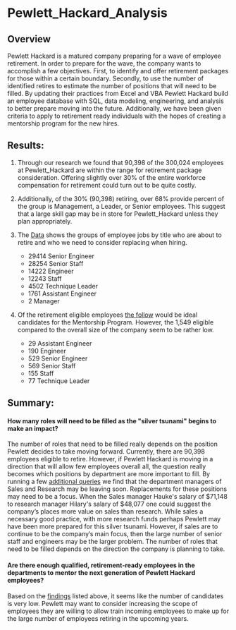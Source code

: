 # Pewlett_Hackard_Analysis

## Overview

Pewlett Hackard is a matured company preparing for a wave of employee retirement. In order to prepare for the wave, the company wants to accomplish a few objectives. First, to identify and offer retirement packages for those within a certain boundary. Secondly, to use the number of identified retires to estimate the number of positions that will need to be filled. By updating their practices from Excel and VBA Pewlett Hackard build an employee database with SQL, data modeling, engineering, and analysis to better prepare moving into the future. Additionally, we have been given criteria to apply to retirement ready individuals with the hopes of creating a mentorship program for the new hires.

## Results: 

1) Through our research we found that 90,398 of the 300,024 employees at Pewlett_Hackard are within the range for retirement package consideration. Offering slightly over 30% of the entire workforce compensation for retirement could turn out to be quite costly. 

2) Additionally, of the 30% (90,398) retiring, over 68% provide percent of the group is Management, a Leader, or Senior employees. This suggest that a large skill gap may be in store for Pewlett_Hackard unless they plan appropriately.  

3) The [Data](Data/retiring_titles.csv) shows the groups of employee jobs by title who are about to retire and who we need to consider replacing when hiring.
    - 29414 Senior Engineer
    - 28254 Senior Staff
    - 14222 Engineer
    - 12243 Staff
    - 4502 Technique Leader
    - 1761 Assistant Engineer
    - 2 Manager


4) Of the retirement eligible employees [the follow](Data/mentorship_eligibilty.csv) would be ideal candidates for the Mentorship Program. However, the 1,549 eligible compared to the overall size of the company seem to be rather low.

   - 29 Assistant Engineer
   - 190 Engineer
   - 529 Senior Engineer
   - 569 Senior Staff
   - 155 Staff
   - 77 Technique Leader



## Summary:
#### How many roles will need to be filled as the "silver tsunami" begins to make an impact?
The number of roles that need to be filled really depends on the position Pewlett decides to take moving forward. Currently, there are 90,398 employees eligible to retire. However, if Pewlett Hackard is moving in a direction that will allow few employees overall all, the question really becomes which positions by department are more important to fill. By running a few [additional queries](https://github.com/kwporras/Pewlett_Hackard_Analysis/blob/dd94c7df25c2d11bcbf8387cfb54c32f1ec8c7b7/Queries/2_additional_queries.PNG) we find that the department managers of Sales and Research may be leaving soon. Replacements for these positions may need to be a focus. When the Sales manager Hauke's salary of $71,148 to research manager Hilary's salary of $48,077 one could suggest the company’s places more value on sales than research. While sales a necessary good practice, with more research funds perhaps Pewlett may have been more prepared for this silver tsunami. However, if sales are to continue to be the company’s main focus, then the large number of senior staff and engineers may be the larger problem. The number of roles that need to be filled depends on the direction the company is planning to take.

#### Are there enough qualified, retirement-ready employees in the departments to mentor the next generation of Pewlett Hackard employees?
Based on the [findings](Data/mentorship_eligibilty.csv) listed above, it seems like the number of candidates is very low. Pewlett may want to consider increasing the scope of employees they are willing to allow train incoming employees to make up for the large number of employees retiring in the upcoming years.





